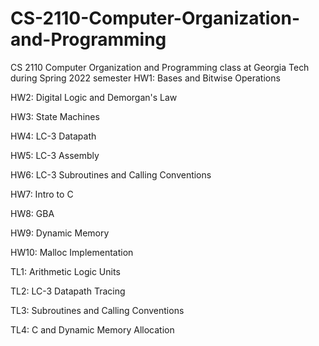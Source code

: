 # CS-2110-Computer-Organization-and-Programming
CS 2110 Computer Organization and Programming class at Georgia Tech during Spring 2022 semester
HW1: Bases and Bitwise Operations

HW2: Digital Logic and Demorgan's Law

HW3: State Machines

HW4: LC-3 Datapath

HW5: LC-3 Assembly

HW6: LC-3 Subroutines and Calling Conventions

HW7: Intro to C

HW8: GBA

HW9: Dynamic Memory

HW10: Malloc Implementation


TL1: Arithmetic Logic Units

TL2: LC-3 Datapath Tracing

TL3: Subroutines and Calling Conventions

TL4: C and Dynamic Memory Allocation

